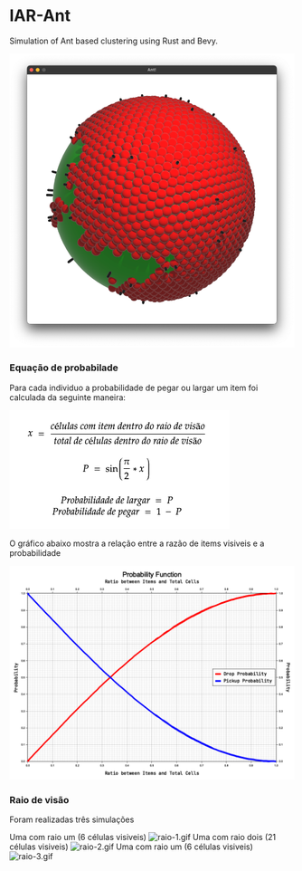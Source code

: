 # IAR-Ant

Simulation of Ant based clustering using Rust and Bevy.

![showcase.png](assets/img/showcase.png)

### Equação de probabilade

Para cada individuo a probabilidade de pegar ou largar um item foi calculada da seguinte maneira:

![equation.png](assets/img/equation.png)

O gráfico abaixo mostra a relação entre a razão de items visiveis e a probabilidade

![probability_function.png](assets/img/probability_function.png)

### Raio de visão

Foram realizadas três simulações

Uma com raio um (6 células visiveis)
![raio-1.gif](assets/gif/raio-1.gif)
Uma com raio dois (21 células visiveis)
![raio-2.gif](assets/gif/raio-2.gif)
Uma com raio um (6 células visiveis)
![raio-3.gif](assets/gif/raio-3.gif)

